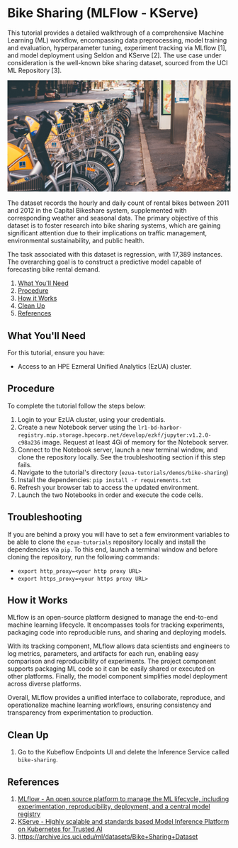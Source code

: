 # Bike Sharing (MLFlow - KServe)

This tutorial provides a detailed walkthrough of a comprehensive Machine Learning (ML) workflow, encompassing data
preprocessing, model training and evaluation, hyperparameter tuning, experiment tracking via MLflow [1], and model
deployment using Seldon and KServe [2]. The use case under consideration is the well-known bike sharing dataset, sourced
from the UCI ML Repository [3].

![bike-sharing](images/bike-sharing.jpg)

The dataset records the hourly and daily count of rental bikes between 2011 and 2012 in the Capital Bikeshare system,
supplemented with corresponding weather and seasonal data. The primary objective of this dataset is to foster research
into bike sharing systems, which are gaining significant attention due to their implications on traffic management,
environmental sustainability, and public health.

The task associated with this dataset is regression, with 17,389 instances. The overarching goal is to construct a
predictive model capable of forecasting bike rental demand.

1. [What You'll Need](#what-youll-need)
1. [Procedure](#procedure)
1. [How it Works](#how-it-works)
1. [Clean Up](#clean-up)
1. [References](#references)

## What You'll Need

For this tutorial, ensure you have:

- Access to an HPE Ezmeral Unified Analytics (EzUA) cluster.

## Procedure

To complete the tutorial follow the steps below:

1. Login to your EzUA cluster, using your credentials.
1. Create a new Notebook server using the `lr1-bd-harbor-registry.mip.storage.hpecorp.net/develop/ezkf/jupyter:v1.2.0-c98a236` image.
   Request at least 4Gi of memory for the Notebook server.
1. Connect to the Notebook server, launch a new terminal window, and clone the repository locally.
   See the troubleshooting section if this step fails.
1. Navigate to the tutorial's directory (`ezua-tutorials/demos/bike-sharing`)
1. Install the dependencies:
       ```
       pip install -r requirements.txt
       ```
1. Refresh your browser tab to access the updated environment.
1. Launch the two Notebooks in order and execute the code cells.

## Troubleshooting

If you are behind a proxy you will have to set a few environment variables to be able to clone the
`ezua-tutorials` repository locally and install the dependencies via `pip`. To this end, launch a
terminal window and before cloning the repository, run the following commands:

- `export http_proxy=<your http proxy URL>`
- `export https_proxy=<your https proxy URL>`

## How it Works

MLflow is an open-source platform designed to manage the end-to-end machine learning lifecycle. It encompasses tools for
tracking experiments, packaging code into reproducible runs, and sharing and deploying models.

With its tracking component, MLflow allows data scientists and engineers to log metrics, parameters, and artifacts for
each run, enabling easy comparison and reproducibility of experiments. The project component supports packaging ML code
so it can be easily shared or executed on other platforms. Finally, the model component simplifies model deployment
across diverse platforms.

Overall, MLflow provides a unified interface to collaborate, reproduce, and operationalize machine learning workflows,
ensuring consistency and transparency from experimentation to production.

## Clean Up

1. Go to the Kubeflow Endpoints UI and delete the Inference Service called `bike-sharing`.

## References

1. [MLflow - An open source platform to manage the ML lifecycle, including experimentation, reproducibility, deployment, and a central model registry](https://mlflow.org/)
1. [KServe - Highly scalable and standards based Model Inference Platform on Kubernetes for Trusted AI](https://kserve.github.io/website/0.11/)
1. https://archive.ics.uci.edu/ml/datasets/Bike+Sharing+Dataset